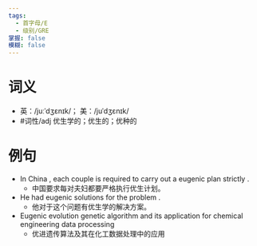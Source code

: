 ```yaml
---
tags:
  - 首字母/E
  - 级别/GRE
掌握: false
模糊: false
---
```

# 词义
- 英：/juːˈdʒɛnɪk/； 美：/juˈdʒɛnɪk/
- #词性/adj   优生学的；优生的；优种的
# 例句
- In China , each couple is required to carry out a eugenic plan strictly .
	- 中国要求每对夫妇都要严格执行优生计划。
- He had eugenic solutions for the problem .
	- 他对于这个问题有优生学的解决方案。
- Eugenic evolution genetic algorithm and its application for chemical engineering data processing
	- 优进遗传算法及其在化工数据处理中的应用
